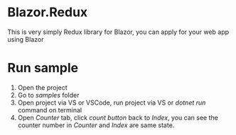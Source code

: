 # Blazor.Redux
This is very simply Redux library for Blazor, you can apply for your web app using Blazor
# Run sample
1. Open the project
2. Go to *samples* folder
3. Open project via VS or VSCode, run project via VS or *dotnet run* command on terminal
4. Open *Counter* tab, click *count button* back to *Index*, you can see the counter number in *Counter* and *Index* are same state.
